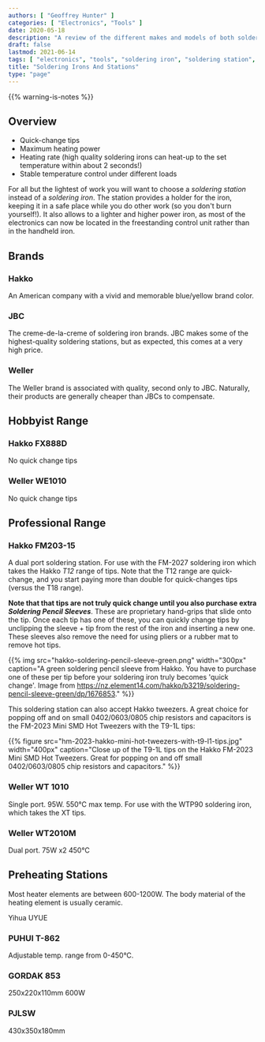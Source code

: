 ```yaml
---
authors: [ "Geoffrey Hunter" ]
categories: [ "Electronics", "Tools" ]
date: 2020-05-18
description: "A review of the different makes and models of both soldering irons and soldering stations."
draft: false
lastmod: 2021-06-14
tags: [ "electronics", "tools", "soldering iron", "soldering station", "Hakko", "JBC", "Weller", "infrared", "pre-heating station", "rework", "FM-2023" ]
title: "Soldering Irons And Stations"
type: "page"
---
```


{{% warning-is-notes %}}

## Overview

* Quick-change tips
* Maximum heating power
* Heating rate (high quality soldering irons can heat-up to the set temperature within about 2 seconds!)
* Stable temperature control under different loads

For all but the lightest of work you will want to choose a _soldering station_ instead of a _soldering iron_. The station provides a holder for the iron, keeping it in a safe place while you do other work (so you don't burn yourself!). It also allows to a lighter and higher power iron, as most of the electronics can now be located in the freestanding control unit rather than in the handheld iron.

## Brands

### Hakko

An American company with a vivid and memorable blue/yellow brand color.

### JBC

The creme-de-la-creme of soldering iron brands. JBC makes some of the highest-quality soldering stations, but as expected, this comes at a very high price.

### Weller

The Weller brand is associated with quality, second only to JBC. Naturally, their products are generally cheaper than JBCs to compensate.

## Hobbyist Range

### Hakko FX888D

No quick change tips

### Weller WE1010

No quick change tips

## Professional Range

### Hakko FM203-15

A dual port soldering station. For use with the FM-2027 soldering iron which takes the Hakko _T12_ range of tips. Note that the T12 range are quick-change, and you start paying more than double for quick-changes tips (versus the T18 range).

**Note that that tips are not truly quick change until you also purchase extra _Soldering Pencil Sleeves_**. These are proprietary hand-grips that slide onto the tip. Once each tip has one of these, you can quickly change tips by unclipping the sleeve + tip from the rest of the iron and inserting a new one. These sleeves also remove the need for using pliers or a rubber mat to remove hot tips.

{{% img src="hakko-soldering-pencil-sleeve-green.png" width="300px" caption="A green soldering pencil sleeve from Hakko. You have to purchase one of these per tip before your soldering iron truly becomes 'quick change'. Image from https://nz.element14.com/hakko/b3219/soldering-pencil-sleeve-green/dp/1676853." %}}

This soldering station can also accept Hakko tweezers. A great choice for popping off and on small 0402/0603/0805 chip resistors and capacitors is the FM-2023 Mini SMD Hot Tweezers with the T9-1L tips:

{{% figure src="hm-2023-hakko-mini-hot-tweezers-with-t9-l1-tips.jpg" width="400px" caption="Close up of the T9-1L tips on the Hakko FM-2023 Mini SMD Hot Tweezers. Great for popping on and off small 0402/0603/0805 chip resistors and capacitors." %}}

### Weller WT 1010

Single port. 95W. 550°C max temp. For use with the WTP90 soldering iron, which takes the XT tips.

### Weller WT2010M

Dual port.
75W x2
450°C

## Preheating Stations

Most heater elements are between 600-1200W. The body material of the heating element is usually ceramic.

Yihua
UYUE

### PUHUI T-862

Adjustable temp. range from 0-450°C.

### GORDAK 853

250x220x110mm
600W

### PJLSW

430x350x180mm
